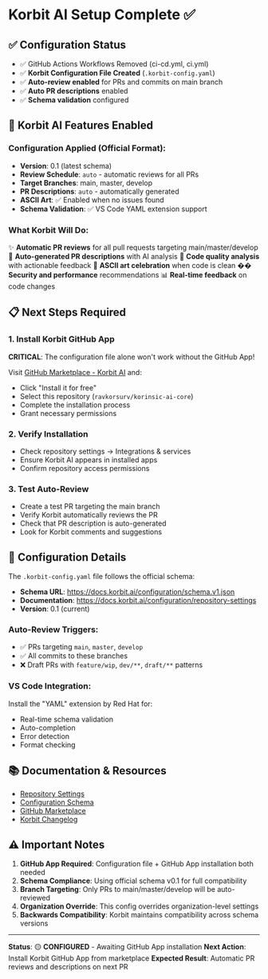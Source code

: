 # Korbit AI Setup Complete ✅

## ✅ Configuration Status
- ✅ GitHub Actions Workflows Removed (ci-cd.yml, ci.yml)
- ✅ **Korbit Configuration File Created** (`.korbit-config.yaml`)
- ✅ **Auto-review enabled** for PRs and commits on main branch
- ✅ **Auto PR descriptions** enabled
- ✅ **Schema validation** configured

## 🚀 Korbit AI Features Enabled

### Configuration Applied (Official Format):
- **Version**: 0.1 (latest schema)
- **Review Schedule**: `auto` - automatic reviews for all PRs
- **Target Branches**: main, master, develop
- **PR Descriptions**: `auto` - automatically generated
- **ASCII Art**: ✅ Enabled when no issues found
- **Schema Validation**: ✅ VS Code YAML extension support

### What Korbit Will Do:
✨ **Automatic PR reviews** for all pull requests targeting main/master/develop
🤖 **Auto-generated PR descriptions** with AI analysis
🐛 **Code quality analysis** with actionable feedback
🎨 **ASCII art celebration** when code is clean
��️ **Security and performance** recommendations
📊 **Real-time feedback** on code changes

## 📋 Next Steps Required

### 1. Install Korbit GitHub App
**CRITICAL**: The configuration file alone won't work without the GitHub App!

Visit [GitHub Marketplace - Korbit AI](https://github.com/marketplace/korbit-ai-mentor) and:
- Click "Install it for free"
- Select this repository (`ravkorsurv/korinsic-ai-core`)
- Complete the installation process
- Grant necessary permissions

### 2. Verify Installation
- Check repository settings → Integrations & services
- Ensure Korbit AI appears in installed apps
- Confirm repository access permissions

### 3. Test Auto-Review
- Create a test PR targeting the main branch
- Verify Korbit automatically reviews the PR
- Check that PR description is auto-generated
- Look for Korbit comments and suggestions

## 🔧 Configuration Details

The `.korbit-config.yaml` file follows the official schema:
- **Schema URL**: https://docs.korbit.ai/configuration/schema.v1.json
- **Documentation**: https://docs.korbit.ai/configuration/repository-settings
- **Version**: 0.1 (current)

### Auto-Review Triggers:
- ✅ PRs targeting `main`, `master`, `develop`
- ✅ All commits to these branches
- ❌ Draft PRs with `feature/wip`, `dev/**`, `draft/**` patterns

### VS Code Integration:
Install the "YAML" extension by Red Hat for:
- Real-time schema validation
- Auto-completion
- Error detection
- Format checking

## 📚 Documentation & Resources
- [Repository Settings](https://docs.korbit.ai/configuration/repository-settings)
- [Configuration Schema](https://docs.korbit.ai/configuration/schema.v1.json)
- [GitHub Marketplace](https://github.com/marketplace/korbit-ai-mentor)
- [Korbit Changelog](https://docs.korbit.ai/changelog)

## ⚠️ Important Notes

1. **GitHub App Required**: Configuration file + GitHub App installation both needed
2. **Schema Compliance**: Using official schema v0.1 for full compatibility
3. **Branch Targeting**: Only PRs to main/master/develop will be auto-reviewed
4. **Organization Override**: This config overrides organization-level settings
5. **Backwards Compatibility**: Korbit maintains compatibility across schema versions

---
**Status**: 🟡 **CONFIGURED** - Awaiting GitHub App installation
**Next Action**: Install Korbit GitHub App from marketplace
**Expected Result**: Automatic PR reviews and descriptions on next PR
